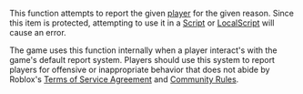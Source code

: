 This function attempts to report the given [player](https://developer.roblox.com/en-us/api-reference/class/Player) for the given reason. Since this item is protected, attempting to use it in a [Script](https://developer.roblox.com/en-us/api-reference/class/Script) or [LocalScript](https://developer.roblox.com/en-us/api-reference/class/LocalScript) will cause an error.

The game uses this function internally when a player interact's with the game's default report system. Players should use this system to report players for offensive or inappropriate behavior that does not abide by Roblox's [Terms of Service Agreement](https://en.help.roblox.com/hc/en-us/articles/115004647846-Roblox-Terms-of-Use) and [Community Rules](https://en.help.roblox.com/hc/en-us/articles/203313410).